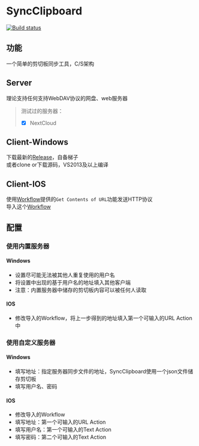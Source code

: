# SyncClipboard
[![Build status](https://ci.appveyor.com/api/projects/status/4hm1au4xaikj96tr?svg=true)](https://ci.appveyor.com/project/Jeric-X/syncclipboard)
## 功能
一个简单的剪切板同步工具，C/S架构
## Server
理论支持任何支持WebDAV协议的网盘、web服务器   
> 测试过的服务器：   
> - [x] NextCloud  

## Client-Windows  
下载最新的[Release](https://github.com/Jeric-X/SyncClipboard/releases/)，自备梯子  
或者clone or下载源码，VS2013及以上编译
## Client-IOS 
使用[Workflow](https://appsto.re/cn/2IzJ2.i)提供的`Get Contents of URL`功能发送HTTP协议  
导入这个[Workflow](https://workflow.is/workflows/6da4c1de8b1446cda56e336b1ed50b25)
## 配置
### 使用内置服务器  
#### Windows
- 设置尽可能无法被其他人重复使用的用户名
- 将设置中出现的基于用户名的地址填入其他客户端  
- 注意：内置服务器中储存的剪切板内容可以被任何人读取

#### IOS
- 修改导入的Workflow，将上一步得到的地址填入第一个可输入的URL Action中

### 使用自定义服务器
#### Windows
- 填写地址：指定服务器同步文件的地址，SyncClipboard使用一个json文件储存剪切板
- 填写用户名、密码

#### IOS
- 修改导入的Workflow
- 填写地址：第一个可输入的URL Action
- 填写用户名：第一个可输入的Text Action
- 填写密码：第二个可输入的Text Action
